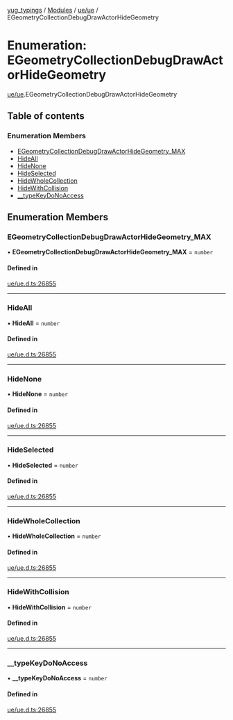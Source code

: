 [yug_typings](../README.md) / [Modules](../modules.md) / [ue/ue](../modules/ue_ue.md) / EGeometryCollectionDebugDrawActorHideGeometry

# Enumeration: EGeometryCollectionDebugDrawActorHideGeometry

[ue/ue](../modules/ue_ue.md).EGeometryCollectionDebugDrawActorHideGeometry

## Table of contents

### Enumeration Members

- [EGeometryCollectionDebugDrawActorHideGeometry\_MAX](ue_ue.EGeometryCollectionDebugDrawActorHideGeometry.md#egeometrycollectiondebugdrawactorhidegeometry_max)
- [HideAll](ue_ue.EGeometryCollectionDebugDrawActorHideGeometry.md#hideall)
- [HideNone](ue_ue.EGeometryCollectionDebugDrawActorHideGeometry.md#hidenone)
- [HideSelected](ue_ue.EGeometryCollectionDebugDrawActorHideGeometry.md#hideselected)
- [HideWholeCollection](ue_ue.EGeometryCollectionDebugDrawActorHideGeometry.md#hidewholecollection)
- [HideWithCollision](ue_ue.EGeometryCollectionDebugDrawActorHideGeometry.md#hidewithcollision)
- [\_\_typeKeyDoNoAccess](ue_ue.EGeometryCollectionDebugDrawActorHideGeometry.md#__typekeydonoaccess)

## Enumeration Members

### EGeometryCollectionDebugDrawActorHideGeometry\_MAX

• **EGeometryCollectionDebugDrawActorHideGeometry\_MAX** = `number`

#### Defined in

[ue/ue.d.ts:26855](https://github.com/YugMetaverse/yug_typings/blob/b7d9b19/ue/ue.d.ts#L26855)

___

### HideAll

• **HideAll** = `number`

#### Defined in

[ue/ue.d.ts:26855](https://github.com/YugMetaverse/yug_typings/blob/b7d9b19/ue/ue.d.ts#L26855)

___

### HideNone

• **HideNone** = `number`

#### Defined in

[ue/ue.d.ts:26855](https://github.com/YugMetaverse/yug_typings/blob/b7d9b19/ue/ue.d.ts#L26855)

___

### HideSelected

• **HideSelected** = `number`

#### Defined in

[ue/ue.d.ts:26855](https://github.com/YugMetaverse/yug_typings/blob/b7d9b19/ue/ue.d.ts#L26855)

___

### HideWholeCollection

• **HideWholeCollection** = `number`

#### Defined in

[ue/ue.d.ts:26855](https://github.com/YugMetaverse/yug_typings/blob/b7d9b19/ue/ue.d.ts#L26855)

___

### HideWithCollision

• **HideWithCollision** = `number`

#### Defined in

[ue/ue.d.ts:26855](https://github.com/YugMetaverse/yug_typings/blob/b7d9b19/ue/ue.d.ts#L26855)

___

### \_\_typeKeyDoNoAccess

• **\_\_typeKeyDoNoAccess** = `number`

#### Defined in

[ue/ue.d.ts:26855](https://github.com/YugMetaverse/yug_typings/blob/b7d9b19/ue/ue.d.ts#L26855)
